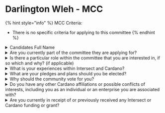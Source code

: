 # Darlington Wleh - MCC

{% hint style="info" %}
MCC Criteria:

* There is no specific criteria for applying to this committee
{% endhint %}

<details>

<summary>Candidates Full Name</summary>

Darlington Wleh&#x20;

</details>



<details>

<summary>Are you currently part of the committee they are applying for?</summary>

No

</details>



<details>

<summary>Is there a particular role within the committee that you are interested in, if so which and why? (if applicable)</summary>

Tooling and Education is what I currently spend 50 hrs/wk doing professionally so helping in this role makes sense.

</details>



<details>

<summary>What is your experiences within Intersect and Cardano?</summary>

I have been a founding member since the initial January launch. I also contributed to the 1694 process by hosting twitter space on the cip and encouraging community feedback and engagement. I held a 1694 workshop as well as attended the in person initial IOG held workshop.

Lido Nation has been a core pillar of Catalyst governance infrastructure by providing a unraveled transparency to the catalyst process via our catalyst explorer tool.

Lido Nation was also recently awarded an intersect grant to deliver the DRep Campaign Platform currently hosted at 1694.io.

</details>



<details>

<summary>What are your pledges and plans should you be elected?</summary>

I pledge to continue doing what we've been doing at Lidonation:

* Listen to the community to align our efforts with their biggest pinpoints&#x20;
* working to increase the level of saturation of educated blockchain users in low adoption areas.&#x20;
* Focusing on improving community tooling to make cardano processes transparent and accessible.

</details>



<details>

<summary>Why should the community vote for you?</summary>

Darlington and the Lidonation brand is most known for Blockchain education in English, Kiswahili & Español, outreach, community tooling, and global community-building: because we believe "the future is for everyone." If this aligns with your values, vote for Darlington

</details>



<details>

<summary>Do you have any other Cardano affiliations or possible conflicts of interests, including you as an individual or an enterprise you are associated with?</summary>

My affiliation with Lido Nation and the potential of us becoming a core maintainer of GovTool might be a conflict of interest, not sure.wer]

</details>



<details>

<summary>Are you currently in receipt of or previously received any Intersect or Cardano funding or grant?</summary>

Yes, Proposal Id: 346108 for the DRep Campaign Platform.

</details>
